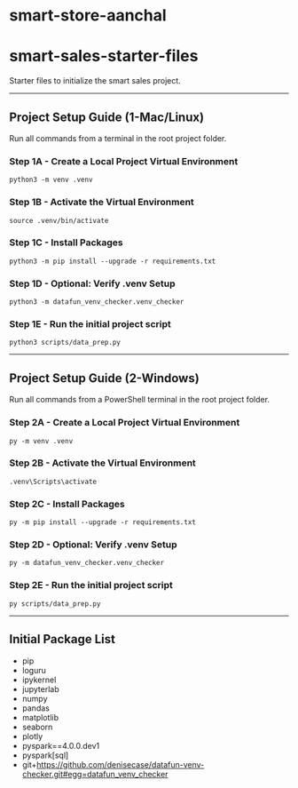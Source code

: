 # smart-store-aanchal
# smart-sales-starter-files

Starter files to initialize the smart sales project.

-----

## Project Setup Guide (1-Mac/Linux)

Run all commands from a terminal in the root project folder. 

### Step 1A - Create a Local Project Virtual Environment

```shell
python3 -m venv .venv
```

### Step 1B - Activate the Virtual Environment

```shell
source .venv/bin/activate
```

### Step 1C - Install Packages

```shell
python3 -m pip install --upgrade -r requirements.txt
```

### Step 1D - Optional: Verify .venv Setup

```shell
python3 -m datafun_venv_checker.venv_checker
```

### Step 1E - Run the initial project script

```shell
python3 scripts/data_prep.py
```

-----

## Project Setup Guide (2-Windows)

Run all commands from a PowerShell terminal in the root project folder.

### Step 2A - Create a Local Project Virtual Environment

```shell
py -m venv .venv
```

### Step 2B - Activate the Virtual Environment

```shell
.venv\Scripts\activate
```

### Step 2C - Install Packages

```shell
py -m pip install --upgrade -r requirements.txt
```

### Step 2D - Optional: Verify .venv Setup

```shell
py -m datafun_venv_checker.venv_checker
```

### Step 2E - Run the initial project script

```shell
py scripts/data_prep.py
```

-----

## Initial Package List

- pip
- loguru
- ipykernel
- jupyterlab
- numpy
- pandas
- matplotlib
- seaborn
- plotly
- pyspark==4.0.0.dev1
- pyspark[sql]
- git+https://github.com/denisecase/datafun-venv-checker.git#egg=datafun_venv_checker

